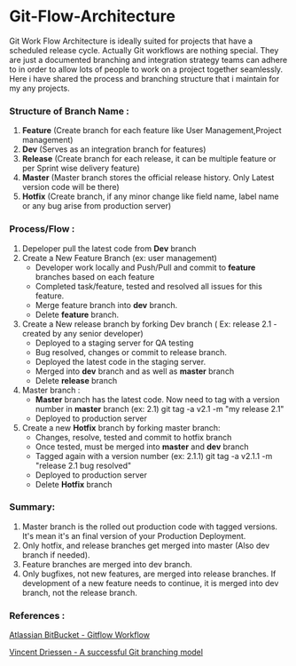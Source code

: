 # Git-Flow-Architecture
Git Work Flow Architecture is ideally suited for projects that have a scheduled release cycle. Actually Git workflows are nothing special. They are just a documented branching and integration strategy teams can adhere to in order to allow lots of people to work on a project together seamlessly. 
Here i have shared the process and branching structure that i maintain for my any projects.

### **Structure of Branch Name :**
1. **Feature** (Create branch for each feature like User Management,Project management)
2. **Dev** (Serves as an integration branch for features)
3. **Release** (Create branch for each release, it can be multiple feature or per Sprint wise delivery feature)
4. **Master** (Master branch stores the official release history. Only Latest version code will be there)
5. **Hotfix** (Create branch, if any minor change like field name, label name or any bug arise from production server)

### Process/Flow  :
1. Depeloper pull the latest code from **Dev** branch
2. Create a New Feature Branch (ex: user management)
	- Developer work locally and Push/Pull and commit to **feature** branches based on each feature 
	- Completed task/feature, tested and resolved all issues for this feature. 
	- Merge feature branch into **dev** branch.
	- Delete **feature** branch.
7. Create a New release branch by forking Dev branch ( Ex: release 2.1 - created by any senior developer)
	- Deployed to a staging server for QA testing
	- Bug resolved, changes or commit to release branch.
	- Deployed the latest code in the staging server.
	- Merged into **dev** branch and as well as **master** branch
	- Delete **release** branch
13. Master branch :
	-  **Master** branch has the latest code. Now need to tag with a version number in **master** branch (ex: 2.1) git tag -a v2.1 -m "my release 2.1"
	-  Deployed to production server
16. Create a new **Hotfix** branch by forking master branch:
	-  Changes, resolve, tested and commit to hotfix branch
	-  Once tested, must be merged into **master** and **dev** branch
	-  Tagged again with a version number (ex: 2.1.1)  git tag -a v2.1.1 -m "release 2.1 bug resolved"
	-  Deployed to production server
	-  Delete **Hotfix** branch

### Summary:
1. Master branch is the rolled out production code with tagged versions.  It's mean it's an final version of your Production Deployment.
2. Only hotfix, and release branches get merged into master (Also dev branch if needed).
3. Feature branches are merged into dev branch.
4. Only bugfixes, not new features, are merged into release branches. If development of a new feature needs to continue, it is merged into dev branch, not the release branch.

### References : 
[Atlassian BitBucket - Gitflow Workflow](https://www.atlassian.com/git/tutorials/comparing-workflows/gitflow-workflow)

[Vincent Driessen - A successful Git branching model](https://nvie.com/posts/a-successful-git-branching-model")